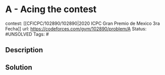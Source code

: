 # A - Acing the contest

contest: [[CFICPC/102890/102890|2020 ICPC Gran Premio de Mexico 3ra Fecha]]
url: https://codeforces.com/gym/102890/problem/A
Status: #UNSOLVED
Tags: #

## Description

## Solution

